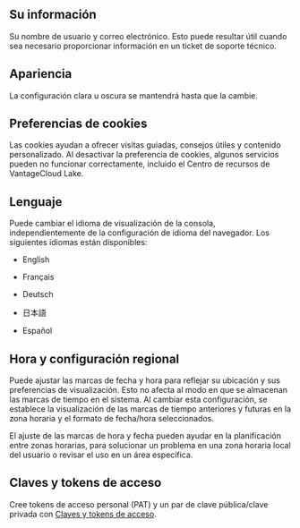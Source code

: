 Su información
--------------

Su nombre de usuario y correo electrónico. Esto puede resultar útil cuando sea necesario proporcionar información en un ticket de soporte técnico.

Apariencia
----------

La configuración clara u oscura se mantendrá hasta que la cambie.

Preferencias de cookies
-----------------------

Las cookies ayudan a ofrecer visitas guiadas, consejos útiles y contenido personalizado. Al desactivar la preferencia de cookies, algunos servicios pueden no funcionar correctamente, incluido el Centro de recursos de VantageCloud Lake.

Lenguaje
--------

Puede cambiar el idioma de visualización de la consola, independientemente de la configuración de idioma del navegador. Los siguientes idiomas están disponibles:

-   English

-   Français

-   Deutsch

-   日本語

-   Español

Hora y configuración regional
-----------------------------

Puede ajustar las marcas de fecha y hora para reflejar su ubicación y sus preferencias de visualización. Esto no afecta al modo en que se almacenan las marcas de tiempo en el sistema. Al cambiar esta configuración, se establece la visualización de las marcas de tiempo anteriores y futuras en la zona horaria y el formato de fecha/hora seleccionados.

El ajuste de las marcas de hora y fecha pueden ayudar en la planificación entre zonas horarias, para solucionar un problema en una zona horaria local del usuario o revisar el uso en un área específica.

Claves y tokens de acceso
-------------------------

Cree tokens de acceso personal (PAT) y un par de clave pública/clave privada con [Claves y tokens de acceso](syi1695940519543.md).
